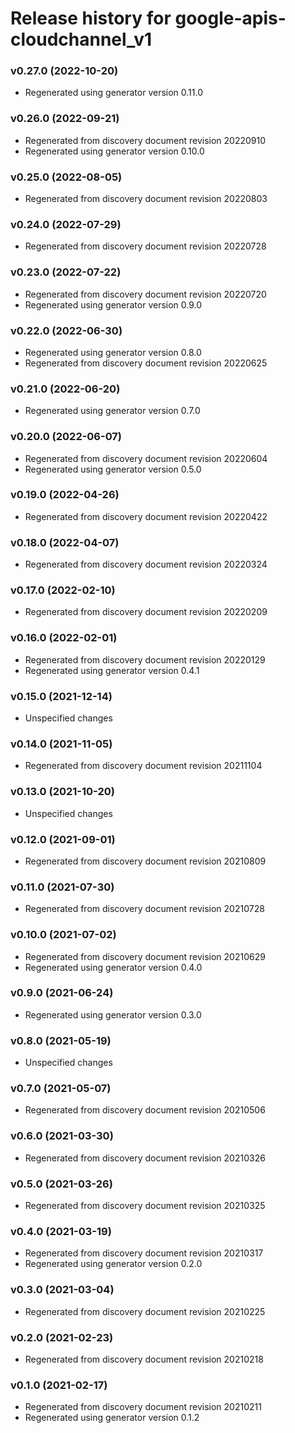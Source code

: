 # Release history for google-apis-cloudchannel_v1

### v0.27.0 (2022-10-20)

* Regenerated using generator version 0.11.0

### v0.26.0 (2022-09-21)

* Regenerated from discovery document revision 20220910
* Regenerated using generator version 0.10.0

### v0.25.0 (2022-08-05)

* Regenerated from discovery document revision 20220803

### v0.24.0 (2022-07-29)

* Regenerated from discovery document revision 20220728

### v0.23.0 (2022-07-22)

* Regenerated from discovery document revision 20220720
* Regenerated using generator version 0.9.0

### v0.22.0 (2022-06-30)

* Regenerated using generator version 0.8.0
* Regenerated from discovery document revision 20220625

### v0.21.0 (2022-06-20)

* Regenerated using generator version 0.7.0

### v0.20.0 (2022-06-07)

* Regenerated from discovery document revision 20220604
* Regenerated using generator version 0.5.0

### v0.19.0 (2022-04-26)

* Regenerated from discovery document revision 20220422

### v0.18.0 (2022-04-07)

* Regenerated from discovery document revision 20220324

### v0.17.0 (2022-02-10)

* Regenerated from discovery document revision 20220209

### v0.16.0 (2022-02-01)

* Regenerated from discovery document revision 20220129
* Regenerated using generator version 0.4.1

### v0.15.0 (2021-12-14)

* Unspecified changes

### v0.14.0 (2021-11-05)

* Regenerated from discovery document revision 20211104

### v0.13.0 (2021-10-20)

* Unspecified changes

### v0.12.0 (2021-09-01)

* Regenerated from discovery document revision 20210809

### v0.11.0 (2021-07-30)

* Regenerated from discovery document revision 20210728

### v0.10.0 (2021-07-02)

* Regenerated from discovery document revision 20210629
* Regenerated using generator version 0.4.0

### v0.9.0 (2021-06-24)

* Regenerated using generator version 0.3.0

### v0.8.0 (2021-05-19)

* Unspecified changes

### v0.7.0 (2021-05-07)

* Regenerated from discovery document revision 20210506

### v0.6.0 (2021-03-30)

* Regenerated from discovery document revision 20210326

### v0.5.0 (2021-03-26)

* Regenerated from discovery document revision 20210325

### v0.4.0 (2021-03-19)

* Regenerated from discovery document revision 20210317
* Regenerated using generator version 0.2.0

### v0.3.0 (2021-03-04)

* Regenerated from discovery document revision 20210225

### v0.2.0 (2021-02-23)

* Regenerated from discovery document revision 20210218

### v0.1.0 (2021-02-17)

* Regenerated from discovery document revision 20210211
* Regenerated using generator version 0.1.2

